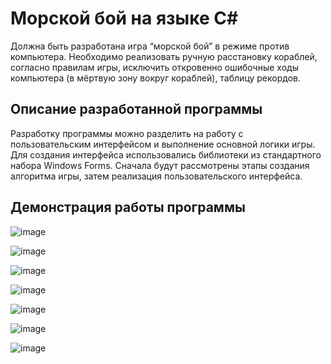 # Морской бой на языке C#

Должна быть разработана игра “морской бой” в режиме против
компьютера. Необходимо реализовать ручную расстановку кораблей,
согласно правилам игры, исключить откровенно ошибочные ходы
компьютера (в мёртвую зону вокруг кораблей), таблицу рекордов.

## Описание разработанной программы
Разработку программы можно разделить на работу с пользовательским
интерфейсом и выполнение основной логики игры. Для создания интерфейса
использовались библиотеки из стандартного набора Windows Forms. Сначала
будут рассмотрены этапы создания алгоритма игры, затем реализация
пользовательского интерфейса.

## Демонстрация работы программы
![image](https://github.com/user-attachments/assets/17152c39-22d9-480e-beef-d6537be69e69)

![image](https://github.com/user-attachments/assets/b380ca39-f871-4206-ab43-a5b2764d5541)

![image](https://github.com/user-attachments/assets/183f00d4-ea2e-4687-b163-1262a6be31b3)

![image](https://github.com/user-attachments/assets/35d14d36-d72f-401f-9c6e-c02ee9ea23a3)

![image](https://github.com/user-attachments/assets/1b3d5aec-0d46-4494-b6ef-ace9bf0c50d3)

![image](https://github.com/user-attachments/assets/c4c5e011-5ee7-4240-965e-26fde5b4f001)

![image](https://github.com/user-attachments/assets/8da32b5c-ed99-48d2-b24c-366a620aedda)
